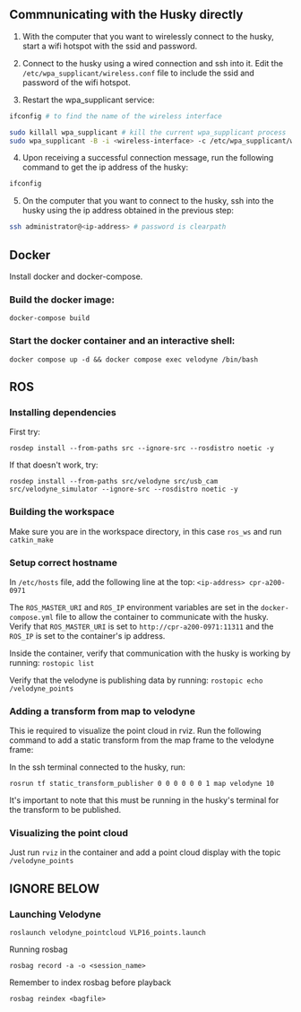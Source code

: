 ## Commnunicating with the Husky directly
1. With the computer that you want to wirelessly connect to the husky, start a wifi hotspot with the ssid and password.

2. Connect to the husky using a wired connection and ssh into it.
Edit the `/etc/wpa_supplicant/wireless.conf` file to include the ssid and password of the wifi hotspot.

3. Restart the wpa_supplicant service:
```sh
ifconfig # to find the name of the wireless interface

sudo killall wpa_supplicant # kill the current wpa_supplicant process
sudo wpa_supplicant -B -i <wireless-interface> -c /etc/wpa_supplicant/wireless.conf # start a new wpa_supplicant process
```
4. Upon receiving a successful connection message, run the following command to get the ip address of the husky:
```sh
ifconfig
```
5. On the computer that you want to connect to the husky, ssh into the husky using the ip address obtained in the previous step:
```sh
ssh administrator@<ip-address> # password is clearpath
```

## Docker
Install docker and docker-compose.

### Build the docker image:
`docker-compose build`

### Start the docker container and an interactive shell:
`docker compose up -d && docker compose exec velodyne /bin/bash`


## ROS

### Installing dependencies 

First try:

`rosdep install --from-paths src --ignore-src --rosdistro noetic -y`

If that doesn't work, try:

`rosdep install --from-paths src/velodyne src/usb_cam src/velodyne_simulator --ignore-src --rosdistro noetic -y`

### Building the workspace

Make sure you are in the workspace directory, in this case `ros_ws` and run `catkin_make`

### Setup correct hostname

In `/etc/hosts` file, add the following line at the top:
`<ip-address> cpr-a200-0971`

The `ROS_MASTER_URI` and `ROS_IP` environment variables are set in the `docker-compose.yml` file
to allow the container to communicate with the husky. Verify that `ROS_MASTER_URI` is set to `http://cpr-a200-0971:11311`
and the `ROS_IP` is set to the container's ip address.

Inside the container, verify that communication with the husky is working by running:
`rostopic list`

Verify that the velodyne is publishing data by running:
`rostopic echo /velodyne_points`

### Adding a transform from map to velodyne
This ie required to visualize the point cloud in rviz. Run the following command to add a static transform from the map frame to the velodyne frame:

In the ssh terminal connected to the husky, run:

`rosrun tf static_transform_publisher 0 0 0 0 0 0 1 map velodyne 10`

It's important to note that this must be running in the husky's terminal for the transform to be published.

### Visualizing the point cloud

Just run `rviz` in the container and add a point cloud display with the topic `/velodyne_points`

## IGNORE BELOW

### Launching Velodyne

`roslaunch velodyne_pointcloud VLP16_points.launch`

Running rosbag

`rosbag record -a -o <session_name>`

Remember to index rosbag before playback

`rosbag reindex <bagfile>`

